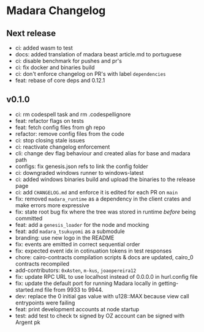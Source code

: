 # Madara Changelog

## Next release

- ci: added wasm to test
- docs: added translation of madara beast article.md to portuguese
- ci: disable benchmark for pushes and pr's
- ci: fix docker and binaries build
- ci: don't enforce changelog on PR's with label `dependencies`
- feat: rebase of core deps and 0.12.1

## v0.1.0

- ci: rm codespell task and rm .codespellignore
- feat: refactor flags on tests
- feat: fetch config files from gh repo
- refactor: remove config files from the code
- ci: stop closing stale issues
- ci: reactivate changelog enforcement
- cli: change dev flag behaviour and created alias for base and madara path
- configs: fix genesis.json refs to link the config folder
- ci: downgraded windows runner to windows-latest
- ci: added windows binaries build and upload the binaries to the release page
- ci: add `CHANGELOG.md` and enforce it is edited for each PR on `main`
- fix: removed `madara_runtime` as a dependency in the client crates and make
  errors more expressive
- fix: state root bug fix where the tree was stored in runtime _before_ being
  committed
- feat: add a `genesis_loader` for the node and mocking
- feat: add `madara_tsukuyomi` as a submodule
- branding: use new logo in the README
- fix: events are emitted in correct sequential order
- fix: expected event idx in cotinuation tokens in test responses
- chore: cairo-contracts compilation scripts & docs are updated, cairo_0
  contracts recompiled
- add-contributors: `0xAsten`, `m-kus`, `joaopereira12`
- fix: update RPC URL to use localhost instead of 0.0.0.0 in hurl.config file
- fix: update the default port for running Madara locally in getting-started.md
  file from 9933 to 9944.
- dev: replace the 0 initial gas value with u128::MAX because view call
  entrypoints were failing
- feat: print development accounts at node startup
- test: add test to check tx signed by OZ account can be signed with Argent pk